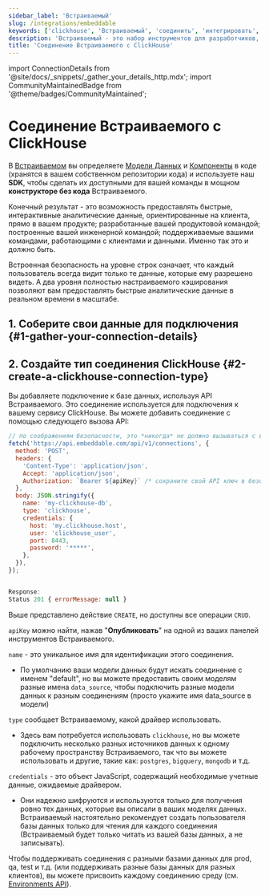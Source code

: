 ```yaml
---
sidebar_label: 'Встраиваемый'
slug: /integrations/embeddable
keywords: ['clickhouse', 'Встраиваемый', 'соединить', 'интегрировать', 'ui']
description: 'Встраиваемый - это набор инструментов для разработчиков, позволяющий создавать быстрые, интерактивные, полностью настраиваемые аналитические интерфейсы непосредственно в вашем приложении.'
title: 'Соединение Встраиваемого с ClickHouse'
---
```


import ConnectionDetails from '@site/docs/_snippets/_gather_your_details_http.mdx';
import CommunityMaintainedBadge from '@theme/badges/CommunityMaintained';


# Соединение Встраиваемого с ClickHouse

<CommunityMaintainedBadge/>

В [Встраиваемом](https://embeddable.com/) вы определяете [Модели Данных](https://docs.embeddable.com/data-modeling/introduction) и [Компоненты](https://docs.embeddable.com/development/introduction) в коде (хранятся в вашем собственном репозитории кода) и используете наш **SDK**, чтобы сделать их доступными для вашей команды в мощном **конструкторе без кода** Встраиваемого.

Конечный результат - это возможность предоставлять быстрые, интерактивные аналитические данные, ориентированные на клиента, прямо в вашем продукте; разработанные вашей продуктовой командой; построенные вашей инженерной командой; поддерживаемые вашими командами, работающими с клиентами и данными. Именно так это и должно быть.

Встроенная безопасность на уровне строк означает, что каждый пользователь всегда видит только те данные, которые ему разрешено видеть. А два уровня полностью настраиваемого кэширования позволяют вам предоставлять быстрые аналитические данные в реальном времени в масштабе.

## 1. Соберите свои данные для подключения {#1-gather-your-connection-details}
<ConnectionDetails />

## 2. Создайте тип соединения ClickHouse {#2-create-a-clickhouse-connection-type}

Вы добавляете подключение к базе данных, используя API Встраиваемого. Это соединение используется для подключения к вашему сервису ClickHouse. Вы можете добавить соединение с помощью следующего вызова API:

```javascript
// по соображениям безопасности, это *никогда* не должно вызываться с вашей клиентской стороны
fetch('https://api.embeddable.com/api/v1/connections', {
  method: 'POST',
  headers: {
    'Content-Type': 'application/json',
    Accept: 'application/json',
    Authorization: `Bearer ${apiKey}` /* сохраните свой API ключ в безопасности */,
  },
  body: JSON.stringify({
    name: 'my-clickhouse-db',
    type: 'clickhouse',
    credentials: {
      host: 'my.clickhouse.host',
      user: 'clickhouse_user',
      port: 8443,
      password: '*****',
    },
  }),
});


Response:
Status 201 { errorMessage: null }
```

Выше представлено действие `CREATE`, но доступны все операции `CRUD`.

`apiKey` можно найти, нажав "**Опубликовать**" на одной из ваших панелей инструментов Встраиваемого.

`name` - это уникальное имя для идентификации этого соединения.
- По умолчанию ваши модели данных будут искать соединение с именем "default", но вы можете предоставить своим моделям разные имена `data_source`, чтобы подключить разные модели данных к разным соединениям (просто укажите имя data_source в модели)

`type` сообщает Встраиваемому, какой драйвер использовать.

- Здесь вам потребуется использовать `clickhouse`, но вы можете подключить несколько разных источников данных к одному рабочему пространству Встраиваемого, так что вы можете использовать и другие, такие как: `postgres`, `bigquery`, `mongodb` и т.д.

`credentials` - это объект JavaScript, содержащий необходимые учетные данные, ожидаемые драйвером.
- Они надежно шифруются и используются только для получения ровно тех данных, которые вы описали в ваших моделях данных.
Встраиваемый настоятельно рекомендует создать пользователя базы данных только для чтения для каждого соединения (Встраиваемый будет только читать из вашей базы данных, а не записывать).

Чтобы поддерживать соединения с разными базами данных для prod, qa, test и т.д. (или поддерживать разные базы данных для разных клиентов), вы можете присвоить каждому соединению среду (см. [Environments API](https://docs.embeddable.com/data/environments)).
